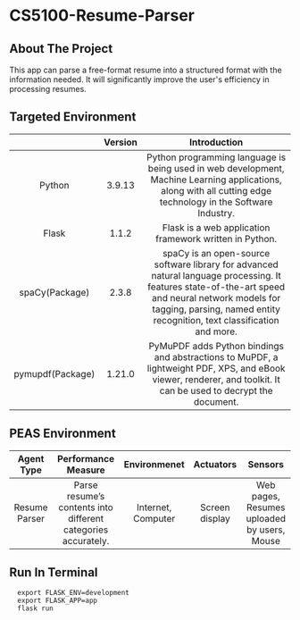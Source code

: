# CS5100-Resume-Parser

<!-- ABOUT THE PROJECT -->
## About The Project
This app can parse a free-format resume into a structured format with the information needed. 
It will significantly improve the user's efficiency in processing resumes.

## Targeted Environment
|                  | Version |                                                                                                         Introduction                                                                                                          |
|:----------------:|:-------:|:-----------------------------------------------------------------------------------------------------------------------------------------------------------------------------------------------------------------------------:|
|      Python      | 3.9.13  |                                 Python programming language is being used in web development, Machine Learning applications, along with all cutting edge technology in the Software Industry.                                 |                                                                                                                                                                                             |
|      Flask       |  1.1.2  |                                                                                    Flask is a web application framework written in Python.                                                                                    |
|  spaCy(Package)  |  2.3.8  | spaCy is an open-source software library for advanced natural language processing. It features state-of-the-art speed and neural network models for tagging, parsing, named entity recognition, text classification and more. |
| pymupdf(Package) | 1.21.0  |                               PyMuPDF adds Python bindings and abstractions to MuPDF, a lightweight PDF, XPS, and eBook viewer, renderer, and toolkit. It can be used to decrypt the document.                                |

## PEAS Environment

|   Agent Type    |                        Performance Measure                        |    Environmenet     |    Actuators    |                   Sensors                    |
|:---------------:|:-----------------------------------------------------------------:|:-------------------:|:---------------:|:--------------------------------------------:|
|  Resume Parser  |   Parse resume’s contents into different categories accurately.   | Internet, Computer  | Screen display  | Web pages, Resumes uploaded by users, Mouse  |

## Run In Terminal
```
  export FLASK_ENV=development
  export FLASK_APP=app
  flask run
```

